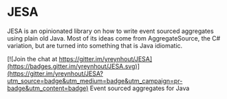 # JESA

JESA is an opinionated library on how to write event sourced aggregates using plain old Java. Most of its ideas come
from AggregateSource, the C# variation, but are turned into something that is Java idiomatic.

[![Join the chat at https://gitter.im/yreynhout/JESA](https://badges.gitter.im/yreynhout/JESA.svg)](https://gitter.im/yreynhout/JESA?utm_source=badge&utm_medium=badge&utm_campaign=pr-badge&utm_content=badge)
Event sourced aggregates for Java
